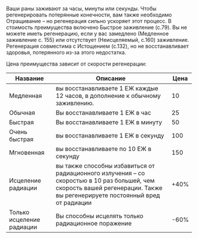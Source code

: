 Ваши раны заживают за часы, минуты или секунды. Чтобы регенерировать потерянные конечности, вам также необходимо Отращивание – но регенерация сильно ускоряет
этот процесс. В стоимость преимущества включено Быстрое
заживление (с.79). Вы не можете иметь регенерацию, если у вас замедлено (Медленное заживление с. 155) или отсутствует (Неисцеляемый, с.160) заживление. Регенерация совместима с Истощением (с.132), но не восстанавливает здоровья, потерянного из-за этого недостатка.

Цена преимущества зависит от скорости регенерации:


| Название                  | Описание                                                                                                                                                                    | Цена |
| ------------------------- | --------------------------------------------------------------------------------------------------------------------------------------------------------------------------- | ---- |
| Медленная                 | вы восстанавливаете 1 ЕЖ каждые 12 часов, в дополнение к обычному<br>заживлению.                                                                                            | 10   |
| Обычная                   | Вы восстанавливаете 1 ЕЖ в час                                                                                                                                              | 25   |
| Быстрая                   | Вы восстанавливаете 1 ЕЖ в минуту                                                                                                                                           | 50   |
| Очень быстрая             | вы восстанавливаете 1 ЕЖ в секунду                                                                                                                                          | 100  |
| Мгновенная                | вы восстанавливаете по 10 ЕЖ в секунду                                                                                                                                      | 150  |
| Исцеление радиации        | вы также способны избавиться от радиационного излучения – со скоростью в 10 раз большей, чем скорость вашей регенерации. Также вы регенерируете постоянный вред от радиации | +40% |
| Только исцеление радиации | Вы способны исцелять только радиационное поражение                                                                                                                          | -60% |

